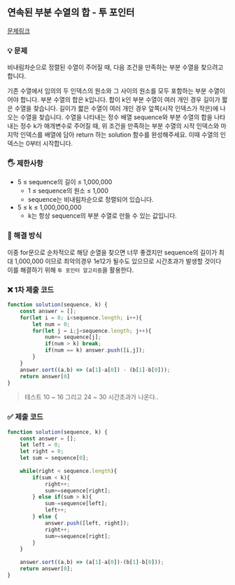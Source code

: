## 연속된 부분 수열의 합 - 투 포인터
[문제링크](https://school.programmers.co.kr/learn/courses/30/lessons/178870)

### 💡 문제
비내림차순으로 정렬된 수열이 주어질 때, 다음 조건을 만족하는 부분 수열을 찾으려고 합니다.

기존 수열에서 임의의 두 인덱스의 원소와 그 사이의 원소를 모두 포함하는 부분 수열이어야 합니다.
부분 수열의 합은 k입니다.
합이 k인 부분 수열이 여러 개인 경우 길이가 짧은 수열을 찾습니다.
길이가 짧은 수열이 여러 개인 경우 앞쪽(시작 인덱스가 작은)에 나오는 수열을 찾습니다.
수열을 나타내는 정수 배열 sequence와 부분 수열의 합을 나타내는 정수 k가 매개변수로 주어질 때, 위 조건을 만족하는 부분 수열의 시작 인덱스와 마지막 인덱스를 배열에 담아 return 하는 solution 함수를 완성해주세요. 이때 수열의 인덱스는 0부터 시작합니다.

### 🖐️ 제한사항
- 5 ≤ sequence의 길이 ≤ 1,000,000
    - 1 ≤ sequence의 원소 ≤ 1,000
    - sequence는 비내림차순으로 정렬되어 있습니다.
- 5 ≤ k ≤ 1,000,000,000
    - k는 항상 sequence의 부분 수열로 만들 수 있는 값입니다.

### 🥸 해결 방식
이중 for문으로 순차적으로 해당 순열을 찾으면 너무 좋겠지만 sequence의 길이가 최대 1,000,000 이므로 최악의경우 1e12가 될수도 있으므로 시간초과가 발생할 것이다 이를 해결하기 위해 `투 포인터 알고리즘`을 활용한다.

### ❌ 1차 제출 코드
```javascript
function solution(sequence, k) {
    const answer = [];
    for(let i = 0; i<sequence.length; i++){
        let num = 0;
        for(let j = i;j<sequence.length; j++){
            num+= sequence[j];
            if(num > k) break;
            if(num == k) answer.push([i,j]);
        }
    }
    answer.sort((a,b) => (a[1]-a[0]) - (b[1]-b[0]));
    return answer[0]
}
```
> 테스트 10 ~ 16 그리고 24 ~ 30 시간초과가 나온다..

### ✅ 제출 코드
``` javascript
function solution(sequence, k) {
    const answer = [];
    let left = 0;
    let right = 0;
    let sum = sequence[0];
    
    while(right < sequence.length){
        if(sum < k){
            right++;
            sum+=sequence[right];
        } else if(sum > k){
            sum-=sequence[left];
            left++;
        } else {
            answer.push([left, right]);
            right++;
            sum+=sequence[right];
        }
    }
    
    answer.sort((a,b) => (a[1]-a[0])-(b[1]-b[0]));
    return answer[0];
}

```




